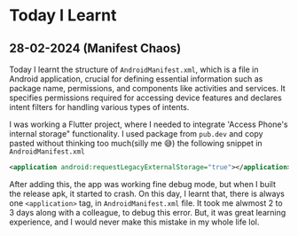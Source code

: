 # Today I Learnt

## 28-02-2024 (Manifest Chaos)
Today I learnt the structure of `AndroidManifest.xml`, which is a file in Android application, crucial for defining essential information such as package name, permissions, and components like activities and services. It specifies permissions required for accessing device features and declares intent filters for handling various types of intents.

I was working a Flutter project, where I needed to integrate 'Access Phone's internal storage" functionality. I used package from `pub.dev` and copy pasted without thinking too much(silly me 😅) the following snippet in `AndroidManifest.xml` 

```xml
<application android:requestLegacyExternalStorage="true"></application>
```

After adding this, the app was working fine debug mode, but when I built the release apk, it started to crash. On this day, I learnt that, there is always one `<application>` tag, in `AndroidManifest.xml` file. It took me alwmost 2 to 3 days along with a colleague, to debug this error. But, it was great learning experience, and I would never make this mistake in my whole life lol.